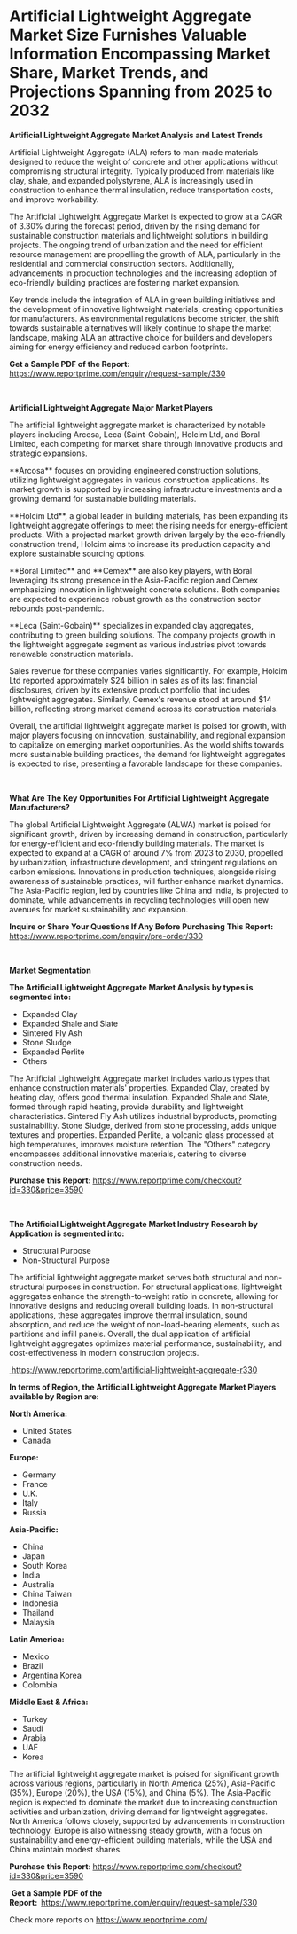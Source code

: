 <p><h1>Artificial Lightweight Aggregate Market Size Furnishes Valuable Information Encompassing Market Share, Market Trends, and Projections Spanning from 2025 to 2032</h1></p><p><strong>Artificial Lightweight Aggregate Market Analysis and Latest Trends</strong></p>
<p><p>Artificial Lightweight Aggregate (ALA) refers to man-made materials designed to reduce the weight of concrete and other applications without compromising structural integrity. Typically produced from materials like clay, shale, and expanded polystyrene, ALA is increasingly used in construction to enhance thermal insulation, reduce transportation costs, and improve workability.</p><p>The Artificial Lightweight Aggregate Market is expected to grow at a CAGR of 3.30% during the forecast period, driven by the rising demand for sustainable construction materials and lightweight solutions in building projects. The ongoing trend of urbanization and the need for efficient resource management are propelling the growth of ALA, particularly in the residential and commercial construction sectors. Additionally, advancements in production technologies and the increasing adoption of eco-friendly building practices are fostering market expansion.</p><p>Key trends include the integration of ALA in green building initiatives and the development of innovative lightweight materials, creating opportunities for manufacturers. As environmental regulations become stricter, the shift towards sustainable alternatives will likely continue to shape the market landscape, making ALA an attractive choice for builders and developers aiming for energy efficiency and reduced carbon footprints.</p></p>
<p><strong>Get a Sample PDF of the Report:&nbsp;</strong> <a href="https://www.reportprime.com/enquiry/request-sample/330?utm_campaign=2280&utm_medium=2&utm_source=Github&utm_content=ia&utm_term=18032025&utm_id=artificial-lightweight-aggregate">https://www.reportprime.com/enquiry/request-sample/330</a></p>
<p>&nbsp;</p>
<p><strong>Artificial Lightweight Aggregate Major Market Players</strong></p>
<p><p>The artificial lightweight aggregate market is characterized by notable players including Arcosa, Leca (Saint-Gobain), Holcim Ltd, and Boral Limited, each competing for market share through innovative products and strategic expansions. </p><p>**Arcosa** focuses on providing engineered construction solutions, utilizing lightweight aggregates in various construction applications. Its market growth is supported by increasing infrastructure investments and a growing demand for sustainable building materials.</p><p>**Holcim Ltd**, a global leader in building materials, has been expanding its lightweight aggregate offerings to meet the rising needs for energy-efficient products. With a projected market growth driven largely by the eco-friendly construction trend, Holcim aims to increase its production capacity and explore sustainable sourcing options.</p><p>**Boral Limited** and **Cemex** are also key players, with Boral leveraging its strong presence in the Asia-Pacific region and Cemex emphasizing innovation in lightweight concrete solutions. Both companies are expected to experience robust growth as the construction sector rebounds post-pandemic.</p><p>**Leca (Saint-Gobain)** specializes in expanded clay aggregates, contributing to green building solutions. The company projects growth in the lightweight aggregate segment as various industries pivot towards renewable construction materials.</p><p>Sales revenue for these companies varies significantly. For example, Holcim Ltd reported approximately $24 billion in sales as of its last financial disclosures, driven by its extensive product portfolio that includes lightweight aggregates. Similarly, Cemex's revenue stood at around $14 billion, reflecting strong market demand across its construction materials.</p><p>Overall, the artificial lightweight aggregate market is poised for growth, with major players focusing on innovation, sustainability, and regional expansion to capitalize on emerging market opportunities. As the world shifts towards more sustainable building practices, the demand for lightweight aggregates is expected to rise, presenting a favorable landscape for these companies.</p></p>
<p>&nbsp;</p>
<p><strong>What Are The Key Opportunities For Artificial Lightweight Aggregate Manufacturers?</strong></p>
<p><p>The global Artificial Lightweight Aggregate (ALWA) market is poised for significant growth, driven by increasing demand in construction, particularly for energy-efficient and eco-friendly building materials. The market is expected to expand at a CAGR of around 7% from 2023 to 2030, propelled by urbanization, infrastructure development, and stringent regulations on carbon emissions. Innovations in production techniques, alongside rising awareness of sustainable practices, will further enhance market dynamics. The Asia-Pacific region, led by countries like China and India, is projected to dominate, while advancements in recycling technologies will open new avenues for market sustainability and expansion.</p></p>
<p><strong>Inquire or Share Your Questions If Any Before Purchasing This Report:</strong> <a href="https://www.reportprime.com/enquiry/pre-order/330?utm_campaign=2280&utm_medium=2&utm_source=Github&utm_content=ia&utm_term=18032025&utm_id=artificial-lightweight-aggregate">https://www.reportprime.com/enquiry/pre-order/330</a></p>
<p>&nbsp;</p>
<p><strong>Market Segmentation</strong></p>
<p><strong>The Artificial Lightweight Aggregate Market Analysis by types is segmented into:</strong></p>
<p><ul><li>Expanded Clay</li><li>Expanded Shale and Slate</li><li>Sintered Fly Ash</li><li>Stone Sludge</li><li>Expanded Perlite</li><li>Others</li></ul></p>
<p><p>The Artificial Lightweight Aggregate market includes various types that enhance construction materials' properties. Expanded Clay, created by heating clay, offers good thermal insulation. Expanded Shale and Slate, formed through rapid heating, provide durability and lightweight characteristics. Sintered Fly Ash utilizes industrial byproducts, promoting sustainability. Stone Sludge, derived from stone processing, adds unique textures and properties. Expanded Perlite, a volcanic glass processed at high temperatures, improves moisture retention. The "Others" category encompasses additional innovative materials, catering to diverse construction needs.</p></p>
<p><strong>Purchase this Report:&nbsp;</strong><a href="https://www.reportprime.com/checkout?id=330&price=3590&utm_campaign=2280&utm_medium=2&utm_source=Github&utm_content=ia&utm_term=18032025&utm_id=artificial-lightweight-aggregate">https://www.reportprime.com/checkout?id=330&price=3590</a></p>
<p>&nbsp;</p>
<p><strong>The Artificial Lightweight Aggregate Market Industry Research by Application is segmented into:</strong></p>
<p><ul><li>Structural Purpose</li><li>Non-Structural Purpose</li></ul></p>
<p><p>The artificial lightweight aggregate market serves both structural and non-structural purposes in construction. For structural applications, lightweight aggregates enhance the strength-to-weight ratio in concrete, allowing for innovative designs and reducing overall building loads. In non-structural applications, these aggregates improve thermal insulation, sound absorption, and reduce the weight of non-load-bearing elements, such as partitions and infill panels. Overall, the dual application of artificial lightweight aggregates optimizes material performance, sustainability, and cost-effectiveness in modern construction projects.</p></p>
<p><a href="https://www.reportprime.com/artificial-lightweight-aggregate-r330?utm_campaign=2280&utm_medium=2&utm_source=Github&utm_content=ia&utm_term=18032025&utm_id=artificial-lightweight-aggregate">&nbsp;https://www.reportprime.com/artificial-lightweight-aggregate-r330</a></p>
<p><strong>In terms of Region, the Artificial Lightweight Aggregate Market Players available by Region are:</strong></p>
<p>
    <p> <strong> North America: </strong>
        <ul>
            <li>United States</li>
            <li>Canada</li>
        </ul>
        </p> 
    <p> <strong> Europe: </strong>
        <ul>
            <li>Germany</li>
            <li>France</li>
            <li>U.K.</li>
            <li>Italy</li>
            <li>Russia</li>
        </ul>
        </p> 
    <p> <strong> Asia-Pacific: </strong>
        <ul>
            <li>China</li>
            <li>Japan</li>
            <li>South Korea</li>
            <li>India</li>
            <li>Australia</li>
            <li>China Taiwan</li>
            <li>Indonesia</li>
            <li>Thailand</li>
            <li>Malaysia</li>
        </ul>
        </p> 
    <p> <strong> Latin America: </strong>
        <ul>
            <li>Mexico</li>
            <li>Brazil</li>
            <li>Argentina Korea</li>
            <li>Colombia</li>
        </ul>
        </p> 
    <p> <strong> Middle East & Africa: </strong>
        <ul>
            <li>Turkey</li>
            <li>Saudi</li>
            <li>Arabia</li>
            <li>UAE</li>
            <li>Korea</li>
        </ul>
    </p>
    </p>
<p><p>The artificial lightweight aggregate market is poised for significant growth across various regions, particularly in North America (25%), Asia-Pacific (35%), Europe (20%), the USA (15%), and China (5%). The Asia-Pacific region is expected to dominate the market due to increasing construction activities and urbanization, driving demand for lightweight aggregates. North America follows closely, supported by advancements in construction technology. Europe is also witnessing steady growth, with a focus on sustainability and energy-efficient building materials, while the USA and China maintain modest shares.</p></p>
<p><strong>Purchase this Report: </strong><a href="https://www.reportprime.com/checkout?id=330&price=3590&utm_campaign=2280&utm_medium=2&utm_source=Github&utm_content=ia&utm_term=18032025&utm_id=artificial-lightweight-aggregate">https://www.reportprime.com/checkout?id=330&price=3590</a></p>
<p>&nbsp;<strong>Get a Sample PDF of the Report:&nbsp;&nbsp;</strong><a href="https://www.reportprime.com/enquiry/request-sample/330?utm_campaign=2280&utm_medium=2&utm_source=Github&utm_content=ia&utm_term=18032025&utm_id=artificial-lightweight-aggregate">https://www.reportprime.com/enquiry/request-sample/330</a></p>
<p><strong></strong></p>
<p>Check more reports on <a href="https://www.reportprime.com/?utm_campaign=2280&utm_medium=2&utm_source=Github&utm_content=ia&utm_term=18032025&utm_id=artificial-lightweight-aggregate">https://www.reportprime.com/</a></p>